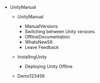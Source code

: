 
- UnityManual

  - UnityManual

    - ManualVersions
    - Switching between Unity versions
    - OfflineDocumentation
    - WhatsNew56
    - Leave Feedback

  - InstallingUnity

    - Deploying Unity Offline

  - Demo123456


